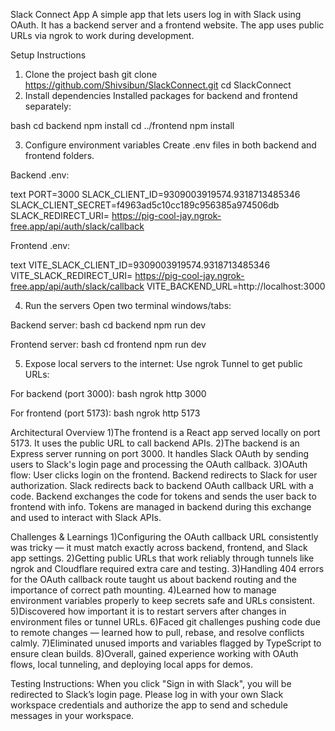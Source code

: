 Slack Connect App
A simple app that lets users log in with Slack using OAuth. It has a backend server and a frontend website. The app uses public URLs via ngrok to work during development.

Setup Instructions
1. Clone the project
bash
git clone https://github.com/Shivsibun/SlackConnect.git
cd SlackConnect
2. Install dependencies
Installed packages for backend and frontend separately:

bash
cd backend
npm install
cd ../frontend
npm install

3. Configure environment variables
Create .env files in both backend and frontend folders.

Backend .env:

text
PORT=3000
SLACK_CLIENT_ID=9309003919574.9318713485346
SLACK_CLIENT_SECRET=f4963ad5c10cc189c956385a974506db
SLACK_REDIRECT_URI= https://pig-cool-jay.ngrok-free.app/api/auth/slack/callback

Frontend .env:

text
VITE_SLACK_CLIENT_ID=9309003919574.9318713485346
VITE_SLACK_REDIRECT_URI= https://pig-cool-jay.ngrok-free.app/api/auth/slack/callback
VITE_BACKEND_URL=http://localhost:3000

4. Run the servers
Open two terminal windows/tabs:

Backend server:
bash
cd backend
npm run dev

Frontend server:
bash
cd frontend
npm run dev

5. Expose local servers to the internet:
Use ngrok  Tunnel to get public URLs:

For backend (port 3000):
bash
ngrok http 3000

For frontend (port 5173):
bash
ngrok http 5173


Architectural Overview
1)The frontend is a React app served locally on port 5173. It uses the public URL to call backend APIs.
2)The backend is an Express server running on port 3000. It handles Slack OAuth by sending users to Slack's login page and processing the OAuth callback.
3)OAuth flow:
User clicks login on the frontend.
Backend redirects to Slack for user authorization.
Slack redirects back to backend OAuth callback URL with a code.
Backend exchanges the code for tokens and sends the user back to frontend with info.
Tokens are managed in backend during this exchange and used to interact with Slack APIs.

Challenges & Learnings
1)Configuring the OAuth callback URL consistently was tricky — it must match exactly across backend, frontend, and Slack app settings.
2)Getting public URLs that work reliably through tunnels like ngrok and Cloudflare required extra care and testing.
3)Handling 404 errors for the OAuth callback route taught us about backend routing and the importance of correct path mounting.
4)Learned how to manage environment variables properly to keep secrets safe and URLs consistent.
5)Discovered how important it is to restart servers after changes in environment files or tunnel URLs.
6)Faced git challenges pushing code due to remote changes — learned how to pull, rebase, and resolve conflicts calmly.
7)Eliminated unused imports and variables flagged by TypeScript to ensure clean builds.
8)Overall, gained experience working with OAuth flows, local tunneling, and deploying local apps for demos.

Testing Instructions:
When you click "Sign in with Slack", you will be redirected to Slack’s login page.
Please log in with your own Slack workspace credentials and authorize the app to send and schedule messages in your workspace.
